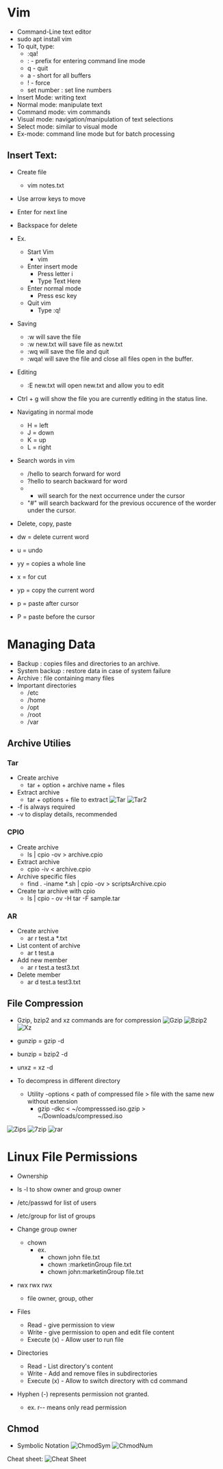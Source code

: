 # Vim
* Command-Line text editor
* sudo apt install vim
* To quit, type:
  * :qa!
  * : - prefix for entering command line mode
  * q - quit
  * a - short for all buffers
  * ! - force
  * set number : set line numbers
* Insert Mode: writing text
* Normal mode: manipulate text
* Command mode: vim commands
* Visual mode: navigation/manipulation of text selections
* Select mode: similar to visual mode
* Ex-mode: command line mode but for batch processing


## Insert Text:
* Create file
  * vim notes.txt
* Use arrow keys to move
* Enter for next line
* Backspace for delete
* Ex.
  * Start Vim
    * vim
  * Enter insert mode
    * Press letter i
    * Type Text Here
  * Enter normal mode
    * Press esc key
  * Quit vim
    * Type :q!

* Saving
  * :w will save the file
  * :w new.txt will save file as new.txt
  * :wq will save the file and quit
  * :wqa! will save the file and close all files open in the buffer.

* Editing
  * :E new.txt will open new.txt and allow you to edit
* Ctrl + g will show the file you are currently editing in the status line.

* Navigating in normal mode
  * H = left
  * J = down
  * K = up
  * L = right

* Search words in vim
  * /hello to search forward for word
  * ?hello to search backward for word
  * * will search for the next occurrence under the cursor
  * "#" will search backward for the previous occurence of the worder under the cursor.

* Delete, copy, paste
* dw = delete current word
* u = undo
* yy = copies a whole line
* x = for cut
* yp = copy the current word
* p = paste after cursor
* P = paste before the cursor

# Managing Data
* Backup : copies files and directories to an archive.
* System backup : restore data in case of system failure
* Archive : file containing many files
* Important directories
  * /etc
  * /home
  * /opt
  * /root
  * /var

## Archive Utilies
### Tar
* Create archive
  * tar + option + archive name + files
* Extract archive
  * tar + options + file to extract
![Tar](../imgs/notes-imgs/Tar_Op.png)
![Tar2](../imgs/notes-imgs/Tar_Op2.png)
* -f is always required
* -v to display details, recommended

### CPIO
* Create archive
  * ls | cpio -ov > archive.cpio
* Extract archive
  * cpio -iv < archive.cpio
* Archive specific files
  * find . -iname *.sh | cpio -ov > scriptsArchive.cpio
* Create tar archive with cpio
  * ls | cpio - ov -H tar -F sample.tar

### AR
* Create archive
  * ar r test.a *.txt
* List content of archive
  * ar t test.a
* Add new member
  * ar r test.a test3.txt
* Delete member
  * ar d test.a test3.txt

## File Compression
* Gzip, bzip2 and xz commands are for compression
![Gzip](../imgs/notes-imgs/Gzip.png)
![Bzip2](../imgs/notes-imgs/Bzip2.png)
![Xz](../imgs/notes-imgs/Xz.png)

* gunzip = gzip -d
* bunzip = bzip2 -d
* unxz = xz -d
* To decompress in different directory
  * Utility -options < path of compressed file > file with the same new without extension
    * gzip -dkc < ~/compresssed.iso.gzip > ~/Downloads/compressed.iso

![Zips](../imgs/notes-imgs/Zips.png)
![7zip](../imgs/notes-imgs/7zip.png)
![rar](../imgs/notes-imgs/rar.png)

# Linux File Permissions
* Ownership
* ls -l to show owner and group owner
* /etc/passwd for list of users
* /etc/group for list of groups
* Change group owner
  * chown
    * ex.
      * chown john file.txt
      * chown :marketinGroup file.txt
      * chown john:marketinGroup file.txt
* rwx rwx rwx
  * file owner, group, other
* Files
  * Read - give permission to view
  * Write - give permission to open and edit file content
  * Execute (x) - Allow user to run file
* Directories
  * Read - List directory's content
  * Write - Add and remove files in subdirectories
  * Execute (x) - Allow to switch directory with cd command

* Hyphen (-) represents permission not granted.
  * ex. r-- means only read permission

## Chmod
* Symbolic Notation
  ![ChmodSym](../imgs/notes-imgs/ChmodSym.png)
  ![ChmodNum](../imgs/notes-imgs/ChmodNum.png)

Cheat sheet:
 ![Cheat Sheet](../imgs/notes-imgs/CheatSheet.png)
 